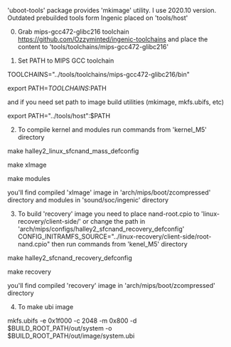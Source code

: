 'uboot-tools' package provides 'mkimage' utility. I use 2020.10 version.
Outdated prebuilded tools form Ingenic placed on 'tools/host'

0. Grab mips-gcc472-glibc216 toolchain
https://github.com/Ozzyminted/ingenic-toolchains
and place the content to 'tools/toolchains/mips-gcc472-glibc216'

1. Set PATH to MIPS GCC toolchain

  TOOLCHAINS="../tools/toolchains/mips-gcc472-glibc216/bin"
  
  export PATH=$TOOLCHAINS:$PATH

and if you need set path to image build utilities (mkimage, mkfs.ubifs, etc)

  export PATH="../tools/host":$PATH

2. To compile kernel and modules run commands from 'kernel_M5' directory

  make halley2_linux_sfcnand_mass_defconfig
  
  make xImage
  
  make modules

you'll find compiled 'xImage' image in 'arch/mips/boot/zcompressed' directory
and modules in 'sound/soc/ingenic' directory

3. To build 'recovery' image you need to place nand-root.cpio to 'linux-recovery/client-side/'
or change the path in 'arch/mips/configs/halley2_sfcnand_recovery_defconfig' 
CONFIG_INITRAMFS_SOURCE="../linux-recovery/client-side/root-nand.cpio"
then  run commands from 'kenel_M5' directory

  make halley2_sfcnand_recovery_defconfig

  make recovery

you'll find compiled 'recovery' image in 'arch/mips/boot/zcompressed' directory
 
4. To make ubi image

mkfs.ubifs -e 0x1f000 -c 2048 -m 0x800 -d $BUILD_ROOT_PATH/out/system -o $BUILD_ROOT_PATH/out/image/system.ubi
